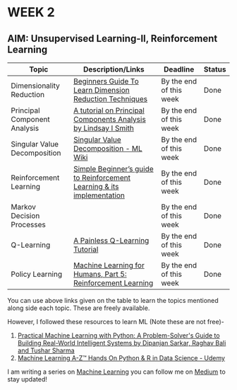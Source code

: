# **WEEK 2**

## **AIM:** Unsupervised Learning-II, Reinforcement Learning

|Topic|Description/Links|Deadline|Status|
|---|---|---|---|
|Dimensionality Reduction|[Beginners Guide To Learn Dimension Reduction Techniques](https://www.analyticsvidhya.com/blog/2015/07/dimension-reduction-methods/)|By the end of this week|Done|
|Principal Component Analysis|[A tutorial on Principal Components Analysis by Lindsay I Smith](http://www.iro.umontreal.ca/~pift6080/H09/documents/papers/pca_tutorial.pdf)|By the end of this week|Done|
|Singular Value Decomposition|[Singular Value Decomposition - ML Wiki](http://mlwiki.org/index.php/Singular_Value_Decomposition)|By the end of this week|Done|
|Reinforcement Learning|[Simple Beginner’s guide to Reinforcement Learning & its implementation](https://www.analyticsvidhya.com/blog/2017/01/introduction-to-reinforcement-learning-implementation/)|By the end of this week|Done|
|Markov Decision Processes||By the end of this week|Done|
|Q-Learning|[A Painless Q-Learning Tutorial](http://mnemstudio.org/path-finding-q-learning-tutorial.htm)|By the end of this week|Done|
|Policy Learning|[Machine Learning for Humans, Part 5: Reinforcement Learning](https://medium.com/machine-learning-for.../reinforcement-learning-6eacf258b265)|By the end of this week|Done|


You can use above links given on the table to learn the topics mentioned along side each topic. These are freely available.

However, I followed these resources to learn ML (Note these are not free)-
1. [Practical Machine Learning with Python: A Problem-Solver's Guide to Building Real-World Intelligent Systems by Dipanjan Sarkar, Raghav Bali and Tushar Sharma](https://www.amazon.in/Practical-Machine-Learning-Python-Problem-Solvers/dp/1484232062?tag=googinhydr18418-21&tag=googinkenshoo-21&ascsubtag=fbfc405a-a9f9-4a28-a455-141eb00832bc)
2. [Machine Learning A-Z™ Hands On Python & R in Data Science - Udemy](https://www.udemy.com/machinelearning/)

I am writing a series on [Machine Learning](https://medium.com/series/73d7686fa634) you can follow me on [Medium](https://medium.com/@shreyateeza) to stay updated!
